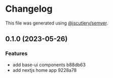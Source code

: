 # Changelog

This file was generated using [@jscutlery/semver](https://github.com/jscutlery/semver).

## 0.1.0 (2023-05-26)


### Features

* add base-ui components b88db63
* add nextjs home app 9228a78
